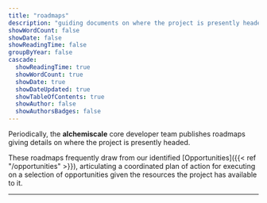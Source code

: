 ```yaml
---
title: "roadmaps"
description: "guiding documents on where the project is presently headed"
showWordCount: false
showDate: false
showReadingTime: false
groupByYear: false
cascade:
  showReadingTime: true
  showWordCount: true
  showDate: true
  showDateUpdated: true
  showTableOfContents: true
  showAuthor: false
  showAuthorsBadges: false
---
```


Periodically, the **alchemiscale** core developer team publishes roadmaps giving details on where the project is presently headed.

These roadmaps frequently draw from our identified [Opportunities]({{< ref "/opportunities" >}}), articulating a coordinated plan of action for executing on a selection of opportunities given the resources the project has available to it.

---
